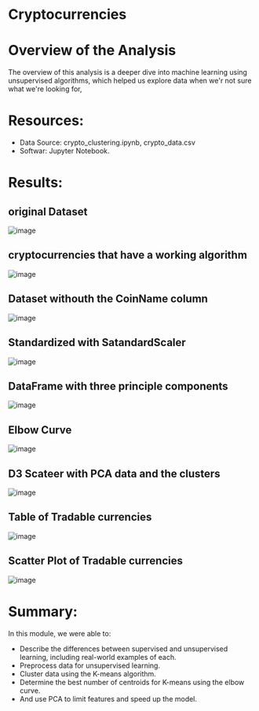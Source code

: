 # Cryptocurrencies

# Overview of the Analysis
The overview of this analysis is a deeper dive into machine learning using unsupervised algorithms, which helped us explore data when we'r not sure what we're looking for,
# Resources:
- Data Source: crypto_clustering.ipynb, crypto_data.csv
- Softwar: Jupyter Notebook.

# Results:
## original Dataset
![image](https://user-images.githubusercontent.com/34757498/150721510-f6869d5c-b757-42a9-95cf-35cb41aceaca.png)

## cryptocurrencies that have a working algorithm
![image](https://user-images.githubusercontent.com/34757498/150721712-fb123c5b-92b4-471f-b228-2d7116287389.png)

## Dataset withouth the CoinName column
![image](https://user-images.githubusercontent.com/34757498/150721871-c640698e-a0c0-4b5f-8cf9-012fe0eaddee.png)

## Standardized with SatandardScaler
![image](https://user-images.githubusercontent.com/34757498/150722051-31e5ceb8-66df-4a04-a0de-d7c4e3df24e9.png)

## DataFrame with three principle components
![image](https://user-images.githubusercontent.com/34757498/150722211-8cd71a57-c3d6-4d56-a6a5-9db0621aa94e.png)

## Elbow Curve
![image](https://user-images.githubusercontent.com/34757498/150722377-0870a9f7-05a6-4a4e-a26d-ece3caea8824.png)

## D3 Scateer with PCA data and the clusters
![image](https://user-images.githubusercontent.com/34757498/150722558-dadb54c3-f93e-4730-a3f7-0ce774c31a90.png)

## Table of Tradable currencies
![image](https://user-images.githubusercontent.com/34757498/150722660-e4b99115-f5b4-4f24-aa05-418b49e35d87.png)

## Scatter Plot of Tradable currencies
![image](https://user-images.githubusercontent.com/34757498/150722864-aeeff06e-2d21-4acf-a665-0101e1f4049b.png)

# Summary:
In this module, we were able to:
- Describe the differences between supervised and unsupervised learning, including real-world examples of each.
- Preprocess data for unsupervised learning.
- Cluster data using the K-means algorithm.
- Determine the best number of centroids for K-means using the elbow curve.
- And use PCA to limit features and speed up the model.
